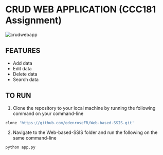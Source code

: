 # CRUD WEB APPLICATION (CCC181 Assignment)

![crudwebapp](https://github.com/edenroseFR/Web-based-SSIS/blob/main/venv/image.PNG)
## FEATURES
- Add data
- Edit data
- Delete data
- Search data

## TO RUN
1. Clone the repository to your local machine by running the following command on your command-line
```bash
clone 'https://github.com/edenroseFR/Web-based-SSIS.git'
```
2. Navigate to the Web-based-SSIS folder and run the following on the same command-line
```bash
python app.py
```
